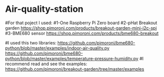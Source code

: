 # Air-quality-station
#For that poject I used:
#1-One Raspberry Pi Zero board
#2-pHat Breakout garden https://shop.pimoroni.com/products/breakout-garden-mini-i2c-spi
#3-BME680 sensor https://shop.pimoroni.com/products/bme680-breakout

#I used this two libraries: https://github.com/pimoroni/bme680-python/blob/master/examples/indoor-air-quality.py  https://github.com/pimoroni/bme680-python/blob/master/examples/temperature-pressure-humidity.py
#I recommend read and see the examples:
https://github.com/pimoroni/breakout-garden/tree/master/examples
